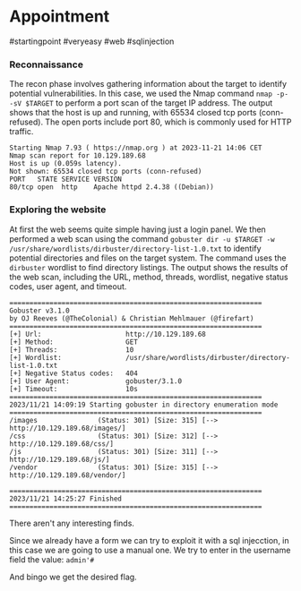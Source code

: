 # Appointment
#startingpoint 
#veryeasy 
#web 
#sqlinjection 

### Reconnaissance
The recon phase involves gathering information about the target to identify potential vulnerabilities. In this case, we used the Nmap command `nmap -p- -sV $TARGET` to perform a port scan of the target IP address. The output shows that the host is up and running, with 65534 closed tcp ports (conn-refused). The open ports include port 80, which is commonly used for HTTP traffic.

```
Starting Nmap 7.93 ( https://nmap.org ) at 2023-11-21 14:06 CET
Nmap scan report for 10.129.189.68
Host is up (0.059s latency).
Not shown: 65534 closed tcp ports (conn-refused)
PORT   STATE SERVICE VERSION
80/tcp open  http    Apache httpd 2.4.38 ((Debian))
```
### Exploring the website
At first the web seems quite simple having just a login panel. We then performed a web scan using the command `gobuster dir -u $TARGET -w /usr/share/wordlists/dirbuster/directory-list-1.0.txt` to identify potential directories and files on the target system. The command uses the `dirbuster` wordlist to find directory listings. The output shows the results of the web scan, including the URL, method, threads, wordlist, negative status codes, user agent, and timeout.
```
===============================================================
Gobuster v3.1.0
by OJ Reeves (@TheColonial) & Christian Mehlmauer (@firefart)
===============================================================
[+] Url:                     http://10.129.189.68
[+] Method:                  GET
[+] Threads:                 10
[+] Wordlist:                /usr/share/wordlists/dirbuster/directory-list-1.0.txt
[+] Negative Status codes:   404
[+] User Agent:              gobuster/3.1.0
[+] Timeout:                 10s
===============================================================
2023/11/21 14:09:19 Starting gobuster in directory enumeration mode
===============================================================
/images               (Status: 301) [Size: 315] [--> http://10.129.189.68/images/]
/css                  (Status: 301) [Size: 312] [--> http://10.129.189.68/css/]   
/js                   (Status: 301) [Size: 311] [--> http://10.129.189.68/js/]    
/vendor               (Status: 301) [Size: 315] [--> http://10.129.189.68/vendor/]
                                                                                  
===============================================================
2023/11/21 14:25:27 Finished
===============================================================
```
There aren't any interesting finds.

Since we already have a form we can try to exploit it with a sql injecction, in this case we are going to use a manual one.
We try to enter in the username field the value: `admin'#`️

And bingo we get the desired flag.